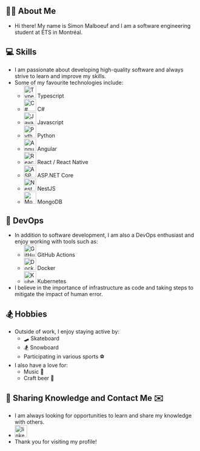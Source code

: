 ## 🙋‍♂️ About Me

- Hi there! My name is Simon Malboeuf and I am a software engineering student at ÉTS in Montréal.

## 💻 Skills

- I am passionate about developing high-quality software and always strive to learn and improve my skills. 
- Some of my favourite technologies include:
  - <img src="https://img.icons8.com/color/32/000000/typescript.png" alt="Typescript" width="32"/> Typescript
  - <img src="https://img.icons8.com/color/32/000000/c-sharp-logo.png" alt="C#" width="32"/> C#
  - <img src="https://img.icons8.com/color/32/000000/javascript.png" alt="Javascript" width="32"/> Javascript
  - <img src="https://img.icons8.com/color/512/python.png" alt="Python" width="32"/> Python
  - <img src="https://img.icons8.com/color/32/000000/angularjs.png" alt="Angular" width="32"/> Angular
  - <img src="https://img.icons8.com/color/32/000000/react-native.png" alt="React" width="32"/> React / React Native
  - <img src="https://img.icons8.com/color/32/000000/net-framework.png" alt="ASP.NET Core" width="32"/> ASP.NET Core
  - <img src="https://img.icons8.com/color/32/000000/nestjs.png" alt="NestJS" width="32"/> NestJS
  - <img src="https://img.icons8.com/color/512/mongodb.png" alt="MongoDB" width="32"/> MongoDB

## 🚀 DevOps

- In addition to software development, I am also a DevOps enthusiast and enjoy working with tools such as:
  - <img src="https://img.icons8.com/color/32/000000/github.png" alt="GitHub Actions" width="32"/> GitHub Actions
  - <img src="https://img.icons8.com/color/32/000000/docker.png" alt="Docker" width="32"/> Docker
  - <img src="https://img.icons8.com/color/32/000000/kubernetes.png" alt="Kubernetes" width="32"/> Kubernetes
- I believe in the importance of infrastructure as code and taking steps to mitigate the impact of human error.

## 🏂 Hobbies

- Outside of work, I enjoy staying active by:
  - 🛹 Skateboard
  - 🏂 Snowboard
  - Participating in various sports ⚽
- I also have a love for:
  - Music 🎸
  - Craft beer 🍺

## 🤝 Sharing Knowledge and Contact Me ✉️
- I am always looking for opportunities to learn and share my knowledge with others.
- <a href="https://www.linkedin.com/in/simon-malboeuf-b2a272180/"><img src="https://img.icons8.com/color/512/linkedin-circled--v1.png" alt="linkedin" width="32"/></a>
- Thank you for visiting my profile!
